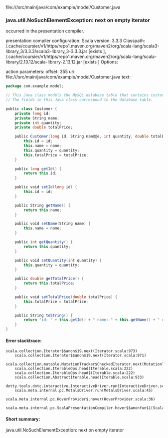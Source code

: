 file://<WORKSPACE>/src/main/java/com/example/model/Customer.java
### java.util.NoSuchElementException: next on empty iterator

occurred in the presentation compiler.

presentation compiler configuration:
Scala version: 3.3.3
Classpath:
<HOME>/.cache/coursier/v1/https/repo1.maven.org/maven2/org/scala-lang/scala3-library_3/3.3.3/scala3-library_3-3.3.3.jar [exists ], <HOME>/.cache/coursier/v1/https/repo1.maven.org/maven2/org/scala-lang/scala-library/2.13.12/scala-library-2.13.12.jar [exists ]
Options:



action parameters:
offset: 355
uri: file://<WORKSPACE>/src/main/java/com/example/model/Customer.java
text:
```scala
package com.example.model;

// This Java class models the MySQL database table that contains customer data. 
// The fields in this Java class correspond to the database table.

public class Customer {
    private long id;
    private String name;
    private int quantity;
    private double totalPrice;

    public Customer(long id, String nam@@e, int quantity, double totalPrice) {
        this.id = id;
        this.name = name;
        this.quantity = quantity;
        this.totalPrice = totalPrice;
    }

    public long getId() {
        return this.id;
    }

    public void setId(long id) {
        this.id = id;
    }

    public String getName() {
        return this.name;
    }

    public void setName(String name) {
        this.name = name;
    }

    public int getQuantity() {
        return this.quantity;
    }

    public void setQuantity(int quantity) {
        this.quantity = quantity;
    }

    public double getTotalPrice() {
        return this.totalPrice;
    }

    public void setTotalPrice(double totalPrice) {
        this.totalPrice = totalPrice;
    }

    public String toString() {
        return "id: " + this.getId() + " name: " + this.getName() + " quantity: " + this.getQuantity() + " total price: " + this.getTotalPrice();
    }
}

```



#### Error stacktrace:

```
scala.collection.Iterator$$anon$19.next(Iterator.scala:973)
	scala.collection.Iterator$$anon$19.next(Iterator.scala:971)
	scala.collection.mutable.MutationTracker$CheckedIterator.next(MutationTracker.scala:76)
	scala.collection.IterableOps.head(Iterable.scala:222)
	scala.collection.IterableOps.head$(Iterable.scala:222)
	scala.collection.AbstractIterable.head(Iterable.scala:933)
	dotty.tools.dotc.interactive.InteractiveDriver.run(InteractiveDriver.scala:168)
	scala.meta.internal.pc.MetalsDriver.run(MetalsDriver.scala:45)
	scala.meta.internal.pc.HoverProvider$.hover(HoverProvider.scala:36)
	scala.meta.internal.pc.ScalaPresentationCompiler.hover$$anonfun$1(ScalaPresentationCompiler.scala:389)
```
#### Short summary: 

java.util.NoSuchElementException: next on empty iterator
